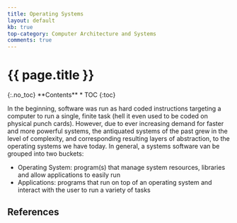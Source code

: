 ```yaml
---
title: Operating Systems
layout: default
kb: true
top-category: Computer Architecture and Systems
comments: true
---
```


<h1>{{ page.title }}</h1>
{:.no_toc}
**Contents**
* TOC
{:toc}

In the beginning, software was run as hard coded instructions targeting a computer to run a single, finite task (hell it even used to be coded on physical punch cards). However, due to ever increasing demand for faster and more powerful systems, the antiquated systems of the past grew in the level of complexity, and corresponding resulting layers of abstraction, to the operating systems we have today. In general, a systems software van be grouped into two buckets:
* Operating System: program(s) that manage system resources, libraries and allow applications to easily run
* Applications: programs that run on top of an operating system and interact with the user to run a variety of tasks


## References
